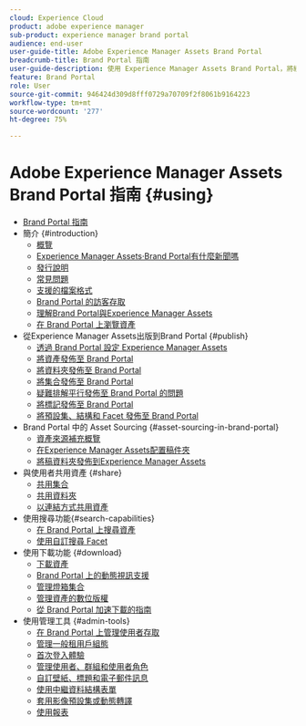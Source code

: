 ```yaml
---
cloud: Experience Cloud
product: adobe experience manager
sub-product: experience manager brand portal
audience: end-user
user-guide-title: Adobe Experience Manager Assets Brand Portal
breadcrumb-title: Brand Portal 指南
user-guide-description: 使用 Experience Manager Assets Brand Portal，將經過核准的品牌和產品資產安全地散發給外部代理商、合作夥伴、內部團隊和經銷商進行下載，以符合行銷需求。
feature: Brand Portal
role: User
source-git-commit: 946424d309d8fff0729a70709f2f8061b9164223
workflow-type: tm+mt
source-wordcount: '277'
ht-degree: 75%

---
```



# Adobe Experience Manager Assets Brand Portal 指南 {#using}

+ [Brand Portal 指南](using/home.md)
+ 簡介 {#introduction}
   + [概覽](using/brand-portal.md)
   + [Experience Manager Assets·Brand Portal有什麼新聞嗎](using/whats-new.md)
   + [發行說明](using/brand-portal-release-notes.md)
   + [常見問題](using/brand-portal-faqs.md)
   + [支援的檔案格式](using/brand-portal-supported-formats.md)
   + [Brand Portal 的訪客存取](using/guest-access.md)
   + [理解Brand Portal與Experience Manager Assets](https://experienceleague.adobe.com/docs/experience-manager-brand-portal/using/home.html)
   + [在 Brand Portal 上瀏覽資產](using/browse-assets-brand-portal.md)
+ 從Experience Manager Assets出版到Brand Portal {#publish}
   + [透過 Brand Portal 設定 Experience Manager Assets](using/configure-aem-assets-with-brand-portal.md)
   + [將資產發佈至 Brand Portal](https://experienceleague.adobe.com/docs/experience-manager-65/assets/brandportal/brand-portal-publish-assets.html)
   + [將資料夾發佈至 Brand Portal](https://experienceleague.adobe.com/docs/experience-manager-65/assets/brandportal/brand-portal-publish-folder.html)
   + [將集合發佈至 Brand Portal](https://experienceleague.adobe.com/docs/experience-manager-65/assets/brandportal/brand-portal-publish-collection.html)
   + [疑難排解平行發佈至 Brand Portal 的問題](using/troubleshoot-parallel-publishing.md)
   + [將標記發佈至 Brand Portal](using/brand-portal-publish-tags.md)
   + [將預設集、結構和 Facet 發佈至 Brand Portal](using/publish-schema-search-facets-presets.md)
+ Brand Portal 中的 Asset Sourcing {#asset-sourcing-in-brand-portal}
   + [資產來源補充概覽](using/brand-portal-asset-sourcing.md)
   + [在Experience Manager Assets配置稿件夾](using/brand-portal-publish-contribution-folder-to-brand-portal.md)
   + [將稿資料夾發佈到Experience Manager Assets](using/brand-portal-publish-contribution-folder-to-aem-assets.md)
+ 與使用者共用資產 {#share}
   + [共用集合](using/brand-portal-share-collection.md)
   + [共用資料夾](using/brand-portal-sharing-folders.md)
   + [以連結方式共用資產](using/brand-portal-link-share.md)
+ 使用搜尋功能{#search-capabilities}
   + [在 Brand Portal 上搜尋資產](using/brand-portal-searching.md)
   + [使用自訂搜尋 Facet](using/brand-portal-search-facets.md)
+ 使用下載功能 {#download}
   + [下載資產](using/brand-portal-download-assets.md)
   + [Brand Portal 上的動態視訊支援](using/dynamic-video-brand-portal.md)
   + [管理燈箱集合](using/brand-portal-light-box.md)
   + [管理資產的數位版權](using/manage-digital-rights-of-assets.md)
   + [從 Brand Portal 加速下載的指南](using/accelerated-download.md)
+ 使用管理工具 {#admin-tools}
   + [在 Brand Portal 上管理使用者存取](using/access-configurations-brand-portal.md)
   + [管理一般租用戶組態](using/brand-portal-general-configuration.md)
   + [首次登入體驗](using/brand-portal-onboarding.md)
   + [管理使用者、群組和使用者角色](using/brand-portal-adding-users.md)
   + [自訂壁紙、標題和電子郵件訊息](using/brand-portal-branding.md)
   + [使用中繼資料結構表單](using/brand-portal-metadata-schemas.md)
   + [套用影像預設集或動態轉譯](using/brand-portal-image-presets.md)
   + [使用報表](using/brand-portal-reports.md)

